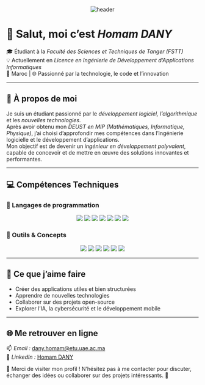 <p align="center">
  <img src="https://capsule-render.vercel.app/api?type=waving&color=0:0077B5,100:00C6FF&height=200&section=header&text=👋%20Bienvenue%20sur%20le%20profil%20de%20Homam%20DANY&fontSize=28&fontColor=ffffff&fontAlignY=35" alt="header"/>
</p>

# 👋 Salut, moi c’est *Homam DANY*

🎓 Étudiant à la *Faculté des Sciences et Techniques de Tanger (FSTT)*  
💡 Actuellement en *Licence en Ingénierie de Développement d’Applications Informatiques*  
📍 Maroc | 🌐 Passionné par la technologie, le code et l’innovation

---

## 🧠 À propos de moi

Je suis un étudiant passionné par le *développement logiciel, l’algorithmique* et les *nouvelles technologies*.  
Après avoir obtenu mon *DEUST en MIP (Mathématiques, Informatique, Physique)*, j’ai choisi d’approfondir mes compétences dans l’ingénierie logicielle et le développement d’applications.  
Mon objectif est de devenir un *ingénieur en développement polyvalent*, capable de concevoir et de mettre en œuvre des solutions innovantes et performantes.

---

## 💻 Compétences Techniques

### 🔹 Langages de programmation
<p align="center">
  <img src="https://img.shields.io/badge/C++%20(POO)-00599C?style=for-the-badge&logo=cplusplus&logoColor=white"/>
  <img src="https://img.shields.io/badge/Java%20(POO)-ED8B00?style=for-the-badge&logo=openjdk&logoColor=white"/>
  <img src="https://img.shields.io/badge/Python-3776AB?style=for-the-badge&logo=python&logoColor=white"/>
  <img src="https://img.shields.io/badge/HTML5-E34F26?style=for-the-badge&logo=html5&logoColor=white"/>
  <img src="https://img.shields.io/badge/CSS3-1572B6?style=for-the-badge&logo=css3&logoColor=white"/>
  <img src="https://img.shields.io/badge/JavaScript-F7DF1E?style=for-the-badge&logo=javascript&logoColor=black"/>
  <img src="https://img.shields.io/badge/PHP-777BB4?style=for-the-badge&logo=php&logoColor=white"/>
</p>

### 🔹 Outils & Concepts
<p align="center">
  <img src="https://img.shields.io/badge/UML-6A5ACD?style=for-the-badge&logo=diagrams.net&logoColor=white"/>
  <img src="https://img.shields.io/badge/Bases%20de%20Données-4479A1?style=for-the-badge&logo=mysql&logoColor=white"/>
  <img src="https://img.shields.io/badge/Systèmes%20d'Exploitation-000000?style=for-the-badge&logo=linux&logoColor=white"/>
  <img src="https://img.shields.io/badge/Réseaux%20Informatiques-00A8E8?style=for-the-badge&logo=cisco&logoColor=white"/>
  <img src="https://img.shields.io/badge/Développement%20Web-FF7139?style=for-the-badge&logo=mozilla&logoColor=white"/>
  <img src="https://img.shields.io/badge/Mobile%20&%20Edge%20Computing-34A853?style=for-the-badge&logo=android&logoColor=white"/>
</p>


---

## 🚀 Ce que j’aime faire
- Créer des applications utiles et bien structurées  
- Apprendre de nouvelles technologies  
- Collaborer sur des projets open-source  
- Explorer l’IA, la cybersécurité et le développement mobile

---

## 🌐 Me retrouver en ligne

📫 *Email :* [dany.homam@etu.uae.ac.ma](mailto:dany.homam@etu.uae.ac.ma)  
💼 *LinkedIn :* [Homam DANY](https://www.linkedin.com/in/homam-dany-2047a7189)  




💬 Merci de visiter mon profil ! N’hésitez pas à me contacter pour discuter, échanger des idées ou collaborer sur des projets intéressants. 🚀
